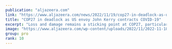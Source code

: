 ```yaml
---
publication: "aljazeera.com"
link: "https://www.aljazeera.com/news/2022/11/19/cop27-in-deadlock-as-us-envoy-john-kerry-contracts-covid-19"
title: "COP27 in deadlock as US envoy John Kerry contracts COVID-19"
excerpt: "Loss and damage remains a sticking point at COP27, particularly how to compensate poor countries hit by climate change."
image: "https://www.aljazeera.com/wp-content/uploads/2022/11/2022-11-18T202556Z_429112739_RC2KHX9WHIE4_RTRMADP_3_CLIMATE-UN-KERRY-COVID.jpg?resize=1920%2C1440"
group: pro
rank: 10
---
```

